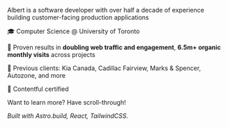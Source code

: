 <p class="px-4 md:px-0">Albert is a software developer with over half a decade of experience building customer-facing production applications</p>

<div class="flex flex-col gap-1 text-left text-lg md:text-xl lg:text-2xl px-8 md:px-0 lg:gap-2">
  <p class="my-0 pl-8 -indent-7 lg:pl-10 lg:-indent-10">🎓 Computer Science @ University of Toronto</p>
  <p class="my-0 pl-8 -indent-7 lg:pl-10 lg:-indent-10">🚢 Proven results in <b>doubling web traffic and engagement</b>, <b>6.5m+ organic monthly visits</b> across projects</p>
  <p class="my-0 pl-8 -indent-7 lg:pl-10 lg:-indent-10">💼 Previous clients: Kia Canada, Cadillac Fairview, Marks & Spencer, Autozone, and more </p>
  <p class="my-0 pl-8 -indent-7 lg:pl-10 lg:-indent-10">💯 Contentful certified</p>
</div>

Want to learn more? Have scroll-through!

_Built with Astro.build, React, TailwindCSS._
